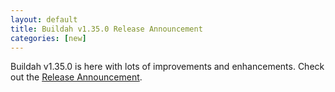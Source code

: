 ```yaml
---
layout: default
title: Buildah v1.35.0 Release Announcement
categories: [new]
---
```

Buildah v1.35.0 is here with lots of improvements and enhancements.  Check out the [Release Announcement](https://buildah.io/releases/2024/03/07/Buildah-version-v1.35.0.html).
